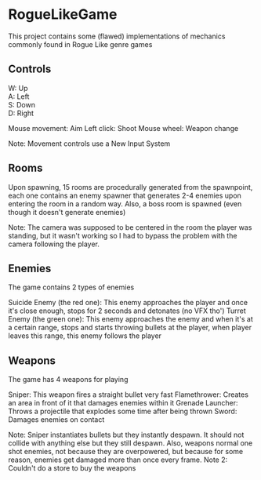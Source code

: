 # RogueLikeGame
 
This project contains some (flawed) implementations of mechanics commonly found in Rogue Like genre games
  
## Controls 
W: Up  
A: Left  
S: Down  
D: Right  

Mouse movement: Aim
Left click: Shoot
Mouse wheel: Weapon change
  
Note: Movement controls use a New Input System  
  
## Rooms  
Upon spawning, 15 rooms are procedurally generated from the spawnpoint, each one contains an enemy spawner that generates 2-4 enemies upon entering the room in a random way.
Also, a boss room is spawned (even though it doesn't generate enemies)  
  
Note: The camera was supposed to be centered in the room the player was standing, but it wasn't working so I had to bypass the problem with the camera following the player.  
  
## Enemies
The game contains 2 types of enemies  

Suicide Enemy (the red one): This enemy approaches the player and once it's close enough, stops for 2 seconds and detonates (no VFX tho')
Turret Enemy (the green one): This enemy approaches the enemy and when it's at a certain range, stops and starts throwing bullets at the player, when player leaves this range, this enemy follows the player  
  
  
## Weapons
The game has 4 weapons for playing  
  
Sniper: This weapon fires a straight bullet very fast
Flamethrower: Creates an area in front of it that damages enemies within it
Grenade Launcher: Throws a projectile that explodes some time after being thrown
Sword: Damages enemies on contact

Note: Sniper instantiates bullets but they instantly despawn. It should not collide with anything else but they still despawn. Also, weapons normal one shot enemies, not because they are overpowered, but because for some reason, enemies get damaged more than once every frame.
Note 2: Couldn't do a store to buy the weapons
